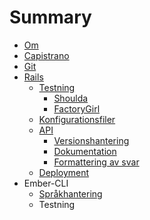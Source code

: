# Summary

* [Om](README.md)
* [Capistrano](capistrano.md)
* [Git](git.md)
* [Rails](rails.md)
   * [Testning](testning.md)
       * [Shoulda](shoulda.md)
       * [FactoryGirl](factorygirl.md)
   * [Konfigurationsfiler](konfigurationsfiler.md)
   * [API](api.md)
       * [Versionshantering](versionshantering.md)
       * [Dokumentation](dokumentation.md)
       * [Formattering av svar](formattering_av_svar.md)
   * [Deployment](deployment.md)
* Ember-CLI
   * [Språkhantering](sprakhantering.md)
   * Testning


